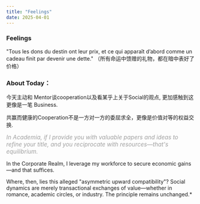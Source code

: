 ```yaml
---
title: "Feelings"
date: 2025-04-01
---
```

###  Feelings
"Tous les dons du destin ont leur prix, et ce qui apparaît d’abord comme un cadeau finit par devenir une dette."
（所有命运中馈赠的礼物，都在暗中表好了价格）

### About Today：

今天主动和 Mentor谈cooperation以及看某乎上关于Social的观点, 更加感触到这更像是一笔 Business.

共赢而健康的Cooperation不是一方对一方的委屈求全，更像是价值对等的权益交换.

*<span style="color: #a0a0a0; font-size: 1.1em">In Academia, if I provide you with valuable papers and ideas to refine your title, and you reciprocate with resources—that's equilibrium.*  

In the Corporate Realm, I leverage my workforce to secure economic gains—and that suffices.  

Where, then, lies this alleged "asymmetric upward compatibility"? Social dynamics are merely transactional exchanges of value—whether in romance, academic circles, or industry. The principle remains unchanged.</span>*


